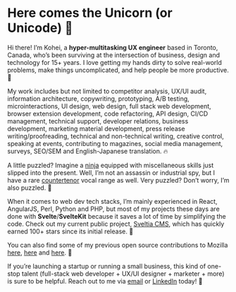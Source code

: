 # Here comes the Unicorn (or Unicode) 🦄

Hi there! I’m Kohei, a **hyper-multitasking UX engineer** based in Toronto, Canada, who’s been surviving at the intersection of business, design and technology for 15+ years. I love getting my hands dirty to solve real-world problems, make things uncomplicated, and help people be more productive. 💪

My work includes but not limited to competitor analysis, UX/UI audit, information architecture, copywriting, prototyping, A/B testing, microinteractions, UI design, web design, full stack web development, browser extension development, code refactoring, API design, CI/CD management, technical support, developer relations, business development, marketing material development, press release writing/proofreading, technical and non-technical writing, creative control, speaking at events, contributing to magazines, social media management, surveys, SEO/SEM and English-Japanese translation. 🔥

A little puzzled? Imagine a [ninja](https://en.wikipedia.org/wiki/Ninja) equipped with miscellaneous skills just slipped into the present. Well, I’m not an assassin or industrial spy, but I have a rare [countertenor](https://en.wikipedia.org/wiki/Countertenor) vocal range as well. Very puzzled? Don’t worry, I’m also puzzled. 🥷

When it comes to web dev tech stacks, I’m mainly experienced in React, AngularJS, Perl, Python and PHP, but most of my projects these days are done with **Svelte**/**SvelteKit** because it saves a lot of time by simplifying the code. Check out my current public project, [Sveltia CMS](https://github.com/sveltia/sveltia-cms), which has quickly earned 100+ stars since its initial release. 🌟

You can also find some of my previous open source contributions to Mozilla [here](https://twitter.com/BugzillaUX), [here](https://github.com/mozilla-bteam/bmo/pulls?q=author:kyoshino) and [here](https://github.com/mozilla/bedrock/pulls?q=author:kyoshino). 🦊

If you’re launching a startup or running a small business, this kind of one-stop talent (full-stack web developer + UX/UI designer + marketer + more) is sure to be helpful. Reach out to me via [email](mailto:kohei@britegrid.io) or [LinkedIn](https://www.linkedin.com/in/koheiyoshino/) today! 👋
